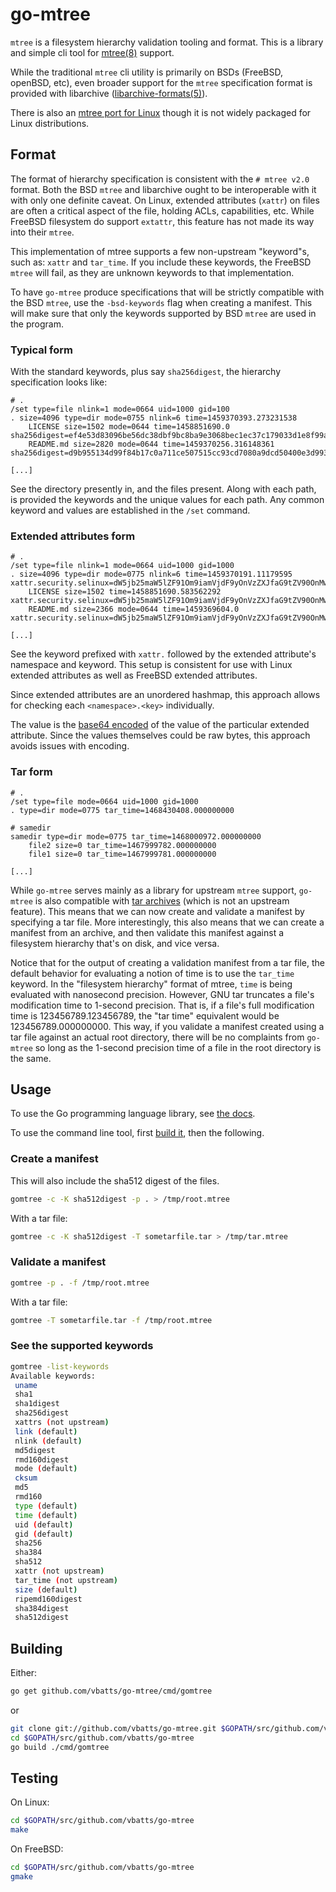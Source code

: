 # go-mtree

`mtree` is a filesystem hierarchy validation tooling and format.
This is a library and simple cli tool for [mtree(8)][mtree(8)] support.

While the traditional `mtree` cli utility is primarily on BSDs (FreeBSD,
openBSD, etc), even broader support for the `mtree` specification format is
provided with libarchive ([libarchive-formats(5)][libarchive-formats(5)]).

There is also an [mtree port for Linux][archiecobbs/mtree-port] though it is
not widely packaged for Linux distributions.


## Format

The format of hierarchy specification is consistent with the `# mtree v2.0`
format.  Both the BSD `mtree` and libarchive ought to be interoperable with it
with only one definite caveat.  On Linux, extended attributes (`xattr`) on
files are often a critical aspect of the file, holding ACLs, capabilities, etc.
While FreeBSD filesystem do support `extattr`, this feature has not made its
way into their `mtree`.

This implementation of mtree supports a few non-upstream "keyword"s, such as:
`xattr` and `tar_time`. If you include these keywords, the FreeBSD `mtree`
will fail, as they are unknown keywords to that implementation.

To have `go-mtree` produce specifications that will be 
strictly compatible with the BSD `mtree`, use the `-bsd-keywords` flag when
creating a manifest. This will make sure that only the keywords supported by
BSD `mtree` are used in the program.


### Typical form

With the standard keywords, plus say `sha256digest`, the hierarchy
specification looks like:

```mtree
# .
/set type=file nlink=1 mode=0664 uid=1000 gid=100
. size=4096 type=dir mode=0755 nlink=6 time=1459370393.273231538
    LICENSE size=1502 mode=0644 time=1458851690.0 sha256digest=ef4e53d83096be56dc38dbf9bc8ba9e3068bec1ec37c179033d1e8f99a1c2a95
    README.md size=2820 mode=0644 time=1459370256.316148361 sha256digest=d9b955134d99f84b17c0a711ce507515cc93cd7080a9dcd50400e3d993d876ac

[...]
```

See the directory presently in, and the files present. Along with each
path, is provided the keywords and the unique values for each path. Any common
keyword and values are established in the `/set` command.


### Extended attributes form

```mtree
# .
/set type=file nlink=1 mode=0664 uid=1000 gid=1000
. size=4096 type=dir mode=0775 nlink=6 time=1459370191.11179595 xattr.security.selinux=dW5jb25maW5lZF91Om9iamVjdF9yOnVzZXJfaG9tZV90OnMwAA==
    LICENSE size=1502 time=1458851690.583562292 xattr.security.selinux=dW5jb25maW5lZF91Om9iamVjdF9yOnVzZXJfaG9tZV90OnMwAA==
    README.md size=2366 mode=0644 time=1459369604.0 xattr.security.selinux=dW5jb25maW5lZF91Om9iamVjdF9yOnVzZXJfaG9tZV90OnMwAA==

[...]
```

See the keyword prefixed with `xattr.` followed by the extended attribute's
namespace and keyword. This setup is consistent for use with Linux extended
attributes as well as FreeBSD extended attributes.

Since extended attributes are an unordered hashmap, this approach allows for
checking each `<namespace>.<key>` individually.

The value is the [base64 encoded][base64] of the value of the particular
extended attribute. Since the values themselves could be raw bytes, this
approach avoids issues with encoding.

### Tar form

```mtree
# .
/set type=file mode=0664 uid=1000 gid=1000
. type=dir mode=0775 tar_time=1468430408.000000000

# samedir
samedir type=dir mode=0775 tar_time=1468000972.000000000
    file2 size=0 tar_time=1467999782.000000000
    file1 size=0 tar_time=1467999781.000000000
    
[...]
```

While `go-mtree` serves mainly as a library for upstream `mtree` support,
`go-mtree` is also compatible with [tar archives][tar] (which is not an upstream feature).
This means that we can now create and validate a manifest by specifying a tar file.
More interestingly, this also means that we can create a manifest from an archive, and then
validate this manifest against a filesystem hierarchy that's on disk, and vice versa.

Notice that for the output of creating a validation manifest from a tar file, the default behavior
for evaluating a notion of time is to use the `tar_time` keyword. In the 
"filesystem hierarchy" format of mtree, `time` is being evaluated with 
nanosecond precision. However, GNU tar truncates a file's modification time
to 1-second precision. That is, if a file's full modification time is 
123456789.123456789, the "tar time" equivalent would be 123456789.000000000.
This way, if you validate a manifest created using a tar file against an
actual root directory, there will be no complaints from `go-mtree` so long as the
1-second precision time of a file in the root directory is the same.


## Usage

To use the Go programming language library, see [the docs][godoc].

To use the command line tool, first [build it](#Building), then the following.


### Create a manifest

This will also include the sha512 digest of the files.

```bash
gomtree -c -K sha512digest -p . > /tmp/root.mtree
```

With a tar file: 

```bash
gomtree -c -K sha512digest -T sometarfile.tar > /tmp/tar.mtree
```

### Validate a manifest

```bash
gomtree -p . -f /tmp/root.mtree
```

With a tar file:

```bash
gomtree -T sometarfile.tar -f /tmp/root.mtree
```

### See the supported keywords

```bash
gomtree -list-keywords
Available keywords:
 uname
 sha1
 sha1digest
 sha256digest
 xattrs (not upstream)
 link (default)
 nlink (default)
 md5digest
 rmd160digest
 mode (default)
 cksum
 md5
 rmd160
 type (default)
 time (default)
 uid (default)
 gid (default)
 sha256
 sha384
 sha512
 xattr (not upstream)
 tar_time (not upstream)
 size (default)
 ripemd160digest
 sha384digest
 sha512digest
```


## Building

Either:

```bash
go get github.com/vbatts/go-mtree/cmd/gomtree
```

or

```bash
git clone git://github.com/vbatts/go-mtree.git $GOPATH/src/github.com/vbatts/go-mtree
cd $GOPATH/src/github.com/vbatts/go-mtree
go build ./cmd/gomtree
```

## Testing

On Linux:
```bash
cd $GOPATH/src/github.com/vbatts/go-mtree
make
```

On FreeBSD:
```bash
cd $GOPATH/src/github.com/vbatts/go-mtree
gmake
```


[mtree(8)]: https://www.freebsd.org/cgi/man.cgi?mtree(8)
[libarchive-formats(5)]: https://www.freebsd.org/cgi/man.cgi?query=libarchive-formats&sektion=5&n=1
[archiecobbs/mtree-port]: https://github.com/archiecobbs/mtree-port
[godoc]: https://godoc.org/github.com/vbatts/go-mtree
[tar]: http://man7.org/linux/man-pages/man1/tar.1.html
[base64]: https://tools.ietf.org/html/rfc4648
